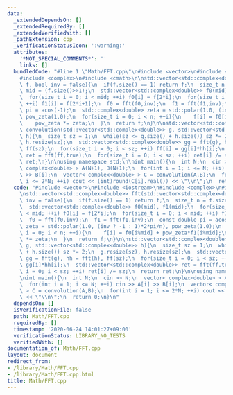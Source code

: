 ```yaml
---
data:
  _extendedDependsOn: []
  _extendedRequiredBy: []
  _extendedVerifiedWith: []
  _pathExtension: cpp
  _verificationStatusIcon: ':warning:'
  attributes:
    '*NOT_SPECIAL_COMMENTS*': ''
    links: []
  bundledCode: "#line 1 \"Math/FFT.cpp\"\n#include <vector>\n#include <iostream>\n\
    #include <complex>\n#include <cmath>\n\nstd::vector<std::complex<double>> fft(std::vector<std::complex<double>>\
    \ f, bool inv = false){\n  if(f.size() == 1) return f;\n  size_t n = f.size(),\
    \ mid = (f.size()>>1);\n  std::vector<std::complex<double>> f0(mid), f1(mid);\n\
    \  for(size_t i = 0; i < mid; ++i) f0[i] = f[2*i];\n  for(size_t i = 0; i < mid;\
    \ ++i) f1[i] = f[2*i+1];\n  f0 = fft(f0,inv);\n  f1 = fft(f1,inv);\n  const double\
    \ pi = acos(-1);\n  std::complex<double> zeta = std::polar(1.0, (inv ? -1 : 1)*2*pi/n),\
    \ pow_zeta(1.0);\n  for(size_t i = 0; i < n; ++i){\n    f[i] = f0[i%mid] + pow_zeta*f1[i%mid];\n\
    \    pow_zeta *= zeta;\n  }\n  return f;\n}\n\nstd::vector<std::complex<double>>\
    \ convolution(std::vector<std::complex<double>> g, std::vector<std::complex<double>>\
    \ h){\n  size_t sz = 1;\n  while(sz <= g.size() + h.size()) sz *= 2;\n  g.resize(sz),\
    \ h.resize(sz);\n  std::vector<std::complex<double>> gg = fft(g), hh = fft(h),\
    \ ff(sz);\n  for(size_t i = 0; i < sz; ++i) ff[i] = gg[i]*hh[i];\n  std::vector<std::complex<double>>\
    \ ret = fft(ff,true);\n  for(size_t i = 0; i < sz; ++i) ret[i] /= sz;\n  return\
    \ ret;\n}\n\nusing namespace std;\n\nint main(){\n  int N;\n  cin >> N;\n  vector<\
    \ complex<double> > A(N+1), B(N+1);\n  for(int i = 1; i <= N; ++i) cin >> A[i]\
    \ >> B[i];\n  vector< complex<double> > C = convolution(A,B);\n  for(int i = 1;\
    \ i <= 2*N; ++i) cout << (int)round(C[i].real()) << \"\\n\";\n  return 0;\n}\n"
  code: "#include <vector>\n#include <iostream>\n#include <complex>\n#include <cmath>\n\
    \nstd::vector<std::complex<double>> fft(std::vector<std::complex<double>> f, bool\
    \ inv = false){\n  if(f.size() == 1) return f;\n  size_t n = f.size(), mid = (f.size()>>1);\n\
    \  std::vector<std::complex<double>> f0(mid), f1(mid);\n  for(size_t i = 0; i\
    \ < mid; ++i) f0[i] = f[2*i];\n  for(size_t i = 0; i < mid; ++i) f1[i] = f[2*i+1];\n\
    \  f0 = fft(f0,inv);\n  f1 = fft(f1,inv);\n  const double pi = acos(-1);\n  std::complex<double>\
    \ zeta = std::polar(1.0, (inv ? -1 : 1)*2*pi/n), pow_zeta(1.0);\n  for(size_t\
    \ i = 0; i < n; ++i){\n    f[i] = f0[i%mid] + pow_zeta*f1[i%mid];\n    pow_zeta\
    \ *= zeta;\n  }\n  return f;\n}\n\nstd::vector<std::complex<double>> convolution(std::vector<std::complex<double>>\
    \ g, std::vector<std::complex<double>> h){\n  size_t sz = 1;\n  while(sz <= g.size()\
    \ + h.size()) sz *= 2;\n  g.resize(sz), h.resize(sz);\n  std::vector<std::complex<double>>\
    \ gg = fft(g), hh = fft(h), ff(sz);\n  for(size_t i = 0; i < sz; ++i) ff[i] =\
    \ gg[i]*hh[i];\n  std::vector<std::complex<double>> ret = fft(ff,true);\n  for(size_t\
    \ i = 0; i < sz; ++i) ret[i] /= sz;\n  return ret;\n}\n\nusing namespace std;\n\
    \nint main(){\n  int N;\n  cin >> N;\n  vector< complex<double> > A(N+1), B(N+1);\n\
    \  for(int i = 1; i <= N; ++i) cin >> A[i] >> B[i];\n  vector< complex<double>\
    \ > C = convolution(A,B);\n  for(int i = 1; i <= 2*N; ++i) cout << (int)round(C[i].real())\
    \ << \"\\n\";\n  return 0;\n}\n"
  dependsOn: []
  isVerificationFile: false
  path: Math/FFT.cpp
  requiredBy: []
  timestamp: '2020-06-24 14:01:27+09:00'
  verificationStatus: LIBRARY_NO_TESTS
  verifiedWith: []
documentation_of: Math/FFT.cpp
layout: document
redirect_from:
- /library/Math/FFT.cpp
- /library/Math/FFT.cpp.html
title: Math/FFT.cpp
---
```

